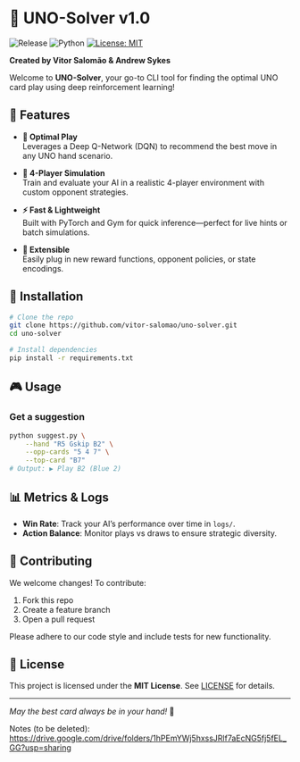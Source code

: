 # 🎉 UNO-Solver v1.0

![Release](https://img.shields.io/badge/release-v1.0-blue) ![Python](https://img.shields.io/badge/python-3.8%2B-yellow) [![License: MIT](https://img.shields.io/badge/License-MIT-red.svg)](./LICENSE)

**Created by Vitor Salomão & Andrew Sykes**

Welcome to **UNO-Solver**, your go-to CLI tool for finding the optimal UNO card play using deep reinforcement learning!



## 🚀 Features

- **🎯 Optimal Play**  
  Leverages a Deep Q-Network (DQN) to recommend the best move in any UNO hand scenario.

- **👥 4-Player Simulation**  
  Train and evaluate your AI in a realistic 4-player environment with custom opponent strategies.

- **⚡ Fast & Lightweight**  
  Built with PyTorch and Gym for quick inference—perfect for live hints or batch simulations.

- **🔧 Extensible**  
  Easily plug in new reward functions, opponent policies, or state encodings.



## 💾 Installation

```bash
# Clone the repo
git clone https://github.com/vitor-salomao/uno-solver.git
cd uno-solver

# Install dependencies
pip install -r requirements.txt
```



## 🎮 Usage

### Get a suggestion
```bash
python suggest.py \
    --hand "R5 Gskip B2" \
    --opp-cards "5 4 7" \
    --top-card "B7"
# Output: ▶️ Play B2 (Blue 2)
```

## 📊 Metrics & Logs

- **Win Rate**: Track your AI’s performance over time in `logs/`.
- **Action Balance**: Monitor plays vs draws to ensure strategic diversity.

## 🤝 Contributing

We welcome changes! To contribute:
1. Fork this repo
2. Create a feature branch
3. Open a pull request

Please adhere to our code style and include tests for new functionality.


## 📝 License

This project is licensed under the **MIT License**. See [LICENSE](LICENSE) for details.

---

*May the best card always be in your hand!* 🎴


Notes (to be deleted):
https://drive.google.com/drive/folders/1hPEmYWj5hxssJRlf7aEcNG5fj5fEL_GG?usp=sharing
